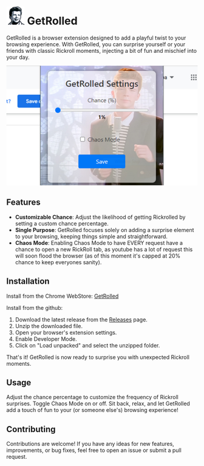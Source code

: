 # ![GetRolled Logo](icons/GetRolled48.png) GetRolled 

GetRolled is a browser extension designed to add a playful twist to your browsing experience. With GetRolled, you can surprise yourself or your friends with classic Rickroll moments, injecting a bit of fun and mischief into your day.

![settings image](settings.jpg)

## Features

- **Customizable Chance**: Adjust the likelihood of getting Rickrolled by setting a custom chance percentage.
- **Single Purpose**: GetRolled focuses solely on adding a surprise element to your browsing, keeping things simple and straightforward.
- **Chaos Mode**: Enabling Chaos Mode to have EVERY request have a chance to open a new RickRoll tab, as youtube has a lot of request this will soon flood the browser (as of this moment it's capped at 20% chance to keep everyones sanity).

## Installation

Install from the Chrome WebStore:
[GetRolled](https://chromewebstore.google.com/detail/getrolled/bpdmhoamecncgcdabnglkinmamlkkfnf)

Install from the github:

1. Download the latest release from the [Releases](https://github.com/yourusername/GetRolled/releases) page.
2. Unzip the downloaded file.
3. Open your browser's extension settings.
4. Enable Developer Mode.
5. Click on "Load unpacked" and select the unzipped folder.

That's it! GetRolled is now ready to surprise you with unexpected Rickroll moments.

## Usage

Adjust the chance percentage to customize the frequency of Rickroll surprises. Toggle Chaos Mode on or off.  Sit back, relax, and let GetRolled add a touch of fun to your (or someone else's) browsing experience!

## Contributing

Contributions are welcome! If you have any ideas for new features, improvements, or bug fixes, feel free to open an issue or submit a pull request.
